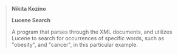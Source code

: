  > **Nikita Kozino**   
 >    
 >  __Lucene Search__   
 >  
 >  A program that parses through the XML documents, and utilizes Lucene to search for occurrences of specific words, such as "obesity", and "cancer", in this particular example. 
